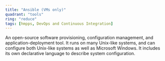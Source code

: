 ```yaml
---
title: "Ansible (VMs only)"
quadrant: "tools"
ring: "reduce"
tags: [hmpps, DevOps and Continuous Integration]
---
```


An open-source software provisioning, configuration management, and application-deployment tool. It runs on many Unix-like systems, and can configure both Unix-like systems as well as Microsoft Windows. It includes its own declarative language to describe system configuration.

